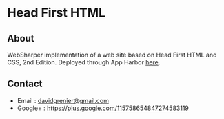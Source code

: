 Head First HTML
=====

About
-----

WebSharper implementation of a web site based on Head First HTML and CSS, 2nd Edition.
Deployed through App Harbor [here](http://davidgrenier.apphb.com/).

Contact
-----

* Email   : davidgrenier@gmail.com
* Google+ : https://plus.google.com/115758654847274583119